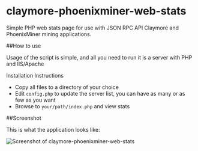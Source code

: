 # claymore-phoenixminer-web-stats
Simple PHP web stats page for use with JSON RPC API Claymore and PhoenixMiner mining applications. 

##How to use

Usage of the script is simple, and all you need to run it is a server with PHP and IIS/Apache

Installation Instructions

* Copy all files to a directory of your choice
* Edit `config.php` to update the server list, you can have as many or as few as you want
* Browse to `your/path/index.php` and view stats

##Screenshot

This is what the application looks like:

![Screenshot of claymore-phoenixminer-web-stats](https://raw.githubusercontent.com/jimok82/claymore-phoenixminer-web-stats/master/screenshot.png)

